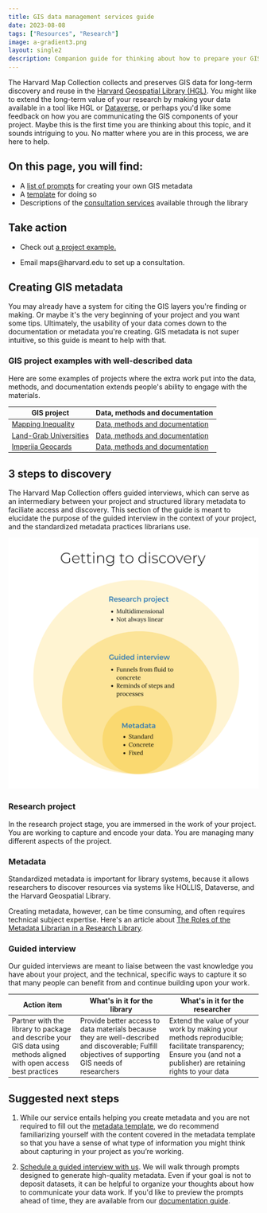 ```yaml
---
title: GIS data management services guide
date: 2023-08-08
tags: ["Resources", "Research"]
image: a-gradient3.png
layout: single2
description: Companion guide for thinking about how to prepare your GIS data for discovery and reuse.
---
```


<style>
.blog-content img{
    max-height:50rem;
}
</style>


The Harvard Map Collection collects and preserves GIS data for long-term discovery and reuse in the [Harvard Geospatial Library (HGL)](https://library.harvard.edu/services-tools/harvard-geospatial-library). You might like to extend the long-term value of your research by making your data available in a tool like HGL or [Dataverse](https://dataverse.harvard.edu/), or perhaps you'd like some feedback on how you are communicating the GIS components of your project. Maybe this is the first time you are thinking about this topic, and it sounds intriguing to you. No matter where you are in this process, we are here to help.

## On this page, you will find:
- A [list of prompts](https://mapping.share.library.harvard.edu/resources/researchers-handbook/prompts/) for creating your own GIS metadata
- A <a href="media/FGDC-Metadata-Template.xlsx" download="FGDC-Metadata-Template.xlsx">template</a> for doing so
- Descriptions of the [consultation services](#guided-interview) available through the library

<div class="alert-success">
  <h2>Take action</h2>
  <ul><li>
  <p>Check out <a target="_blank" href="https://daviscenter.fas.harvard.edu/insights/undoing-empire-one-plant-time"> a project example.</a></p>
  </li>
  <li><p>Email maps@harvard.edu to set up a consultation.</p>
  </li>
  </ul>
</div>

## Creating GIS metadata

You may already have a system for citing the GIS layers you're finding or making. Or maybe it's the very beginning of your project and you want some tips. Ultimately, the usability of your data comes down to the documentation or metadata you're creating. GIS metadata is not super intuitive, so this guide is meant to help with that.

### GIS project examples with well-described data

Here are some examples of projects where the extra work put into the data, methods, and documentation extends people's ability to engage with the materials.

| GIS project | Data, methods and documentation | 
| --- | --- | 
| <a target="_blank" href="https://dsl.richmond.edu/panorama/redlining/#loc=5/39.1/-94.58">Mapping Inequality</a> |<a target="_blank" href="https://dsl.richmond.edu/panorama/redlining/#loc=5/39.1/-94.58&text=downloads">Data, methods and documentation </a>| 
| <a target="_blank" href="https://www.landgrabu.org/">Land-Grab Universities</a> | <a target="_blank" href="https://github.com/HCN-Digital-Projects/landgrabu-data">Data, methods and documentation </a> |
| <a target="_blank" href="https://scalar.fas.harvard.edu/imperiia/card-sorts?path=the-playing-cards">Imperiia Geocards</a> | <a target="_blank" href="https://github.com/HarvardMapCollection/geocards-placeholder">Data, methods and documentation </a>|


## 3 steps to discovery

The Harvard Map Collection offers guided interviews, which can serve as an intermediary between your project and structured library metadata to faciliate access and discovery. This section of the guide is meant to elucidate the purpose of the guided interview in the context of your project, and the standardized metadata practices librarians use.


![Infographic showing three tiers of information abstraction](media/getting-to-discovery.png)

### Research project

In the research project stage, you are immersed in the work of your project. You are working to capture and encode your data. You are managing many different aspects of the project.


### Metadata

Standardized metadata is important for library systems, because it allows researchers to discover resources via systems like HOLLIS, Dataverse, and the Harvard Geospatial Library.

Creating metadata, however, can be time consuming, and often requires technical subject expertise. Here's an article about [The Roles of the Metadata Librarian in a Research Library](https://journals.ala.org/index.php/lrts/article/view/4906/5926).


### Guided interview

Our guided interviews are meant to liaise between the vast knowledge you have about your project, and the technical, specific ways to capture it so that many people can benefit from and continue building upon your work.

| Action item | What's in it for the library | What's in it for the researcher |
| --- | --- | --- |
| Partner with the library to package and describe your GIS data using methods aligned with open access best practices | Provide better access to data materials because they are well-described and discoverable; Fulfill objectives of supporting GIS needs of researchers | Extend the value of your work by making your methods reproducible; facilitate transparency; Ensure you (and not a publisher) are retaining rights to your data |



## Suggested next steps

1. While our service entails helping you create metadata and you are not required to fill out the <a href="media/FGDC-Metadata-Template.xlsx" download="FGDC-Metadata-Template.xlsx">metadata template</a>, we do recommend familiarizing yourself with the content covered in the metadata template so that you have a sense of what type of information you might think about capturing in your project as you’re working. 


2. [Schedule a guided interview with us](https://library.harvard.edu/libraries/harvard-map-collection). We will walk through prompts designed to generate high-quality metadata. Even if your goal is not to deposit datasets, it can be helpful to organize your thoughts about how to communicate your data work. If you'd like to preview the prompts ahead of time, they are available from our [documentation guide](https://mapping.share.library.harvard.edu/resources/researchers-handbook/prompts/).







